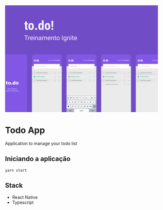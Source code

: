 ![App Screenshot](.github/cover.png)

# Todo App
Application to manage your todo list

## Iniciando a aplicação

```bash
yarn start
```

## Stack

- React Native
- Typescript
